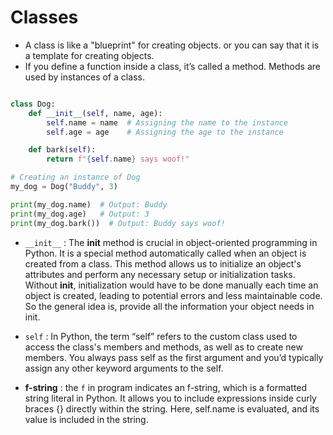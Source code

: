 # Classes 

- A class is like a "blueprint" for creating objects. or you can say that it is a template for creating objects. 
- If you define a function inside a class, it’s called a method. Methods are used by instances of a class.


```python 

class Dog:
    def __init__(self, name, age):
        self.name = name  # Assigning the name to the instance
        self.age = age    # Assigning the age to the instance

    def bark(self):
        return f"{self.name} says woof!"

# Creating an instance of Dog
my_dog = Dog("Buddy", 3)

print(my_dog.name)  # Output: Buddy
print(my_dog.age)   # Output: 3
print(my_dog.bark())  # Output: Buddy says woof!

```

- `__init__` : The __init__ method is crucial in object-oriented programming in Python. It is a special method automatically called when an object is created from a class. This method allows us to initialize an object's attributes and perform any necessary setup or initialization tasks. Without __init__, initialization would have to be done manually each time an object is created, leading to potential errors and less maintainable code. So the general idea is, provide all the information your object needs in init. 

- `self` : In Python, the term “self” refers to the custom class used to access the class's members and methods, as well as to create new members. You always pass self as the first argument and you’d typically assign any other keyword arguments to the self.


- **f-string** : the `f` in program indicates an f-string, which is a formatted string literal in Python. It allows you to include expressions inside curly braces {} directly within the string. Here, self.name is evaluated, and its value is included in the string.